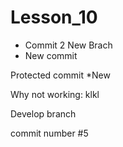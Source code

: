 # Lesson_10
* Commit 2
 New Brach
* New commit

Protected commit
 *New

Why not working:
klkl

Develop branch

commit number #5
